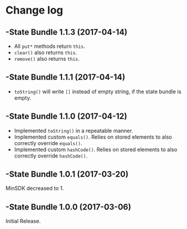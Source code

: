 # Change log

-State Bundle 1.1.3 (2017-04-14)
--------------------------------
- All `put*` methods return `this`.
- `clear()` also returns `this`.
- `remove()` also returns `this`.

-State Bundle 1.1.1 (2017-04-14)
--------------------------------
- `toString()` will write `[]` instead of empty string, if the state bundle is empty.

-State Bundle 1.1.0 (2017-04-12)
--------------------------------
- Implemented `toString()` in a repeatable manner.
- Implemented custom `equals()`. Relies on stored elements to also correctly override `equals()`.
- Implemented custom `hashCode()`. Relies on stored elements to also correctly override `hashCode()`.

-State Bundle 1.0.1 (2017-03-20)
--------------------------------
MinSDK decreased to 1.

-State Bundle 1.0.0 (2017-03-06)
--------------------------------
Initial Release.